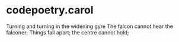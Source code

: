 # codepoetry.carol
Turning and turning in the widening gyre
The falcon cannot hear the falconer;
Things fall apart; the centre cannot hold;
